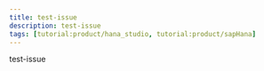```yaml
---
title: test-issue
description: test-issue
tags: [tutorial:product/hana_studio, tutorial:product/sapHana]
---
```


test-issue

